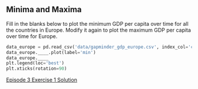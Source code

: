 ## Minima and Maxima

Fill in the blanks below to plot the minimum GDP per capita over time for all the countries in Europe. Modify it again to plot the maximum GDP per capita over time for Europe.

```python
data_europe = pd.read_csv('data/gapminder_gdp_europe.csv', index_col='country')
data_europe.____.plot(label='min')
data_europe.____
plt.legend(loc='best')
plt.xticks(rotation=90)
```

[Episode 3 Exercise 1 Solution](episode3_ex1_sol.md)
